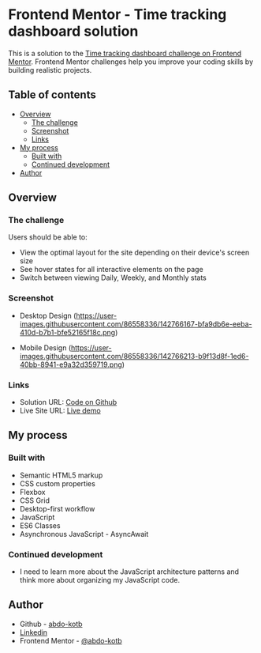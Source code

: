 # Frontend Mentor - Time tracking dashboard solution

This is a solution to the [Time tracking dashboard challenge on Frontend Mentor](https://www.frontendmentor.io/challenges/time-tracking-dashboard-UIQ7167Jw). Frontend Mentor challenges help you improve your coding skills by building realistic projects.

## Table of contents

- [Overview](#overview)
  - [The challenge](#the-challenge)
  - [Screenshot](#screenshot)
  - [Links](#links)
- [My process](#my-process)
  - [Built with](#built-with)
  - [Continued development](#continued-development)
- [Author](#author)

## Overview

### The challenge

Users should be able to:

- View the optimal layout for the site depending on their device's screen size
- See hover states for all interactive elements on the page
- Switch between viewing Daily, Weekly, and Monthly stats

### Screenshot

- Desktop Design (https://user-images.githubusercontent.com/86558336/142766167-bfa9db6e-eeba-410d-b7b1-bfe52165f18c.png)

- Mobile Design (https://user-images.githubusercontent.com/86558336/142766213-b9f13d8f-1ed6-40bb-8941-e9a32d359719.png)


### Links

- Solution URL: [Code on Github](https://github.com/time-tracking-dashboard)
- Live Site URL: [Live demo](https://github.io/abdo-kotb/time-tracking-dashboard)

## My process

### Built with

- Semantic HTML5 markup
- CSS custom properties
- Flexbox
- CSS Grid
- Desktop-first workflow
- JavaScript
- ES6 Classes
- Asynchronous JavaScript - AsyncAwait

### Continued development

- I need to learn more about the JavaScript architecture patterns and think more about organizing my JavaScript code.

## Author

- Github - [abdo-kotb](github.com/abdo-kotb)
- [Linkedin](https://www.linkedin.com/in/abdulrhman-mohammed-5687781b5/)
- Frontend Mentor - [@abdo-kotb](https://www.frontendmentor.io/profile/abdo-kotb)

